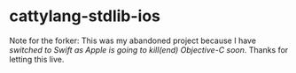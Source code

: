 # cattylang-stdlib-ios
Note for the forker: This was my abandoned project because I have *switched to Swift as Apple is going to kill(end) Objective-C soon*. Thanks for letting this live.
